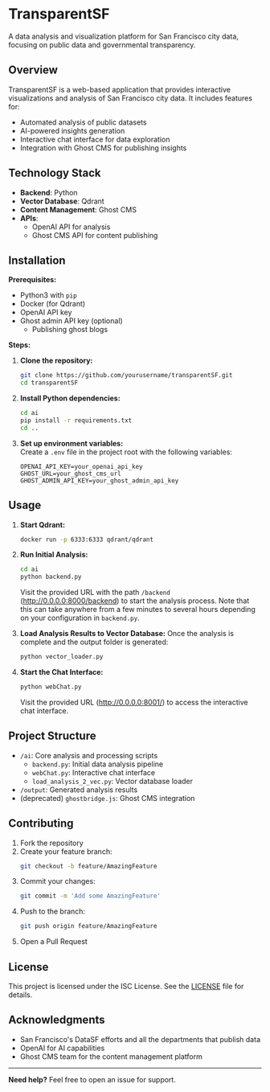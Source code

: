# TransparentSF

A data analysis and visualization platform for San Francisco city data, focusing on public data and governmental transparency.

## Overview

TransparentSF is a web-based application that provides interactive visualizations and analysis of San Francisco city data. It includes features for:

- Automated analysis of public datasets
- AI-powered insights generation
- Interactive chat interface for data exploration
- Integration with Ghost CMS for publishing insights

## Technology Stack

- **Backend**: Python
- **Vector Database**: Qdrant
- **Content Management**: Ghost CMS
- **APIs**:  
  - OpenAI API for analysis  
  - Ghost CMS API for content publishing  

## Installation

**Prerequisites:**  
- Python3 with `pip`  
- Docker (for Qdrant) 
- OpenAI API key
- Ghost admin API key (optional)
  - Publishing ghost blogs

**Steps:**

1. **Clone the repository:**
   ```bash
   git clone https://github.com/yourusername/transparentSF.git
   cd transparentSF
   ```

2. **Install Python dependencies:**
   ```bash
   cd ai
   pip install -r requirements.txt
   cd ..
   ```

3. **Set up environment variables:**  
   Create a `.env` file in the project root with the following variables:
   ```env
   OPENAI_API_KEY=your_openai_api_key
   GHOST_URL=your_ghost_cms_url
   GHOST_ADMIN_API_KEY=your_ghost_admin_api_key
   ```

## Usage

1. **Start Qdrant:**
   ```bash
   docker run -p 6333:6333 qdrant/qdrant
   ```

2. **Run Initial Analysis:**
   ```bash
   cd ai
   python backend.py
   ```
   Visit the provided URL with the path `/backend` (http://0.0.0.0:8000/backend) to start the analysis process. Note that this can take anywhere from a few minutes to several hours depending on your configuration in `backend.py`.

3. **Load Analysis Results to Vector Database:**
   Once the analysis is complete and the output folder is generated:
   ```bash
   python vector_loader.py
   ```   

4. **Start the Chat Interface:**
   ```bash
   python webChat.py
   ```
   Visit the provided URL (http://0.0.0.0:8001/) to access the interactive chat interface.

## Project Structure

- `/ai`: Core analysis and processing scripts
  - `backend.py`: Initial data analysis pipeline
  - `webChat.py`: Interactive chat interface
  - `load_analysis_2_vec.py`: Vector database loader
- `/output`: Generated analysis results
- (deprecated) `ghostbridge.js`: Ghost CMS integration

## Contributing

1. Fork the repository  
2. Create your feature branch:  
   ```bash
   git checkout -b feature/AmazingFeature
   ```
3. Commit your changes:  
   ```bash
   git commit -m 'Add some AmazingFeature'
   ```
4. Push to the branch:  
   ```bash
   git push origin feature/AmazingFeature
   ```
5. Open a Pull Request

## License

This project is licensed under the ISC License. See the [LICENSE](LICENSE) file for details.

## Acknowledgments

- San Francisco's DataSF efforts and all the departments that publish data
- OpenAI for AI capabilities
- Ghost CMS team for the content management platform

---

**Need help?** Feel free to open an issue for support.